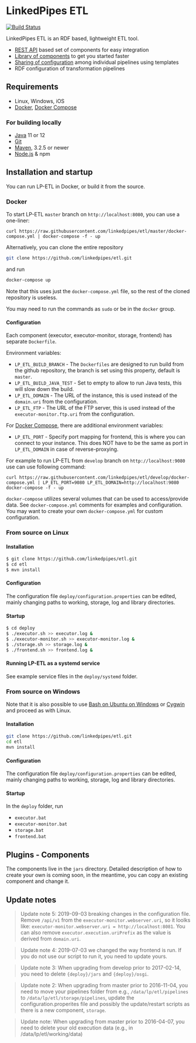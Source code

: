 # LinkedPipes ETL
[![Build Status](https://travis-ci.com/linkedpipes/etl.svg?branch=develop)](https://travis-ci.com/linkedpipes/etl)

LinkedPipes ETL is an RDF based, lightweight ETL tool.
- [REST API](https://github.com/linkedpipes/etl/wiki) based set of components for easy integration
- [Library of components](https://etl.linkedpipes.com/components) to get you started faster
- [Sharing of configuration](https://etl.linkedpipes.com/templates/) among individual pipelines using templates
- RDF configuration of transformation pipelines

## Requirements
- Linux, Windows, iOS
- [Docker], [Docker Compose]

### For building locally
- [Java] 11 or 12
- [Git]
- [Maven], 3.2.5 or newer
- [Node.js] & npm

## Installation and startup
You can run LP-ETL in Docker, or build it from the source.

### Docker
To start LP-ETL ```master``` branch on ```http://localhost:8080```, you can use a one-liner:
```
curl https://raw.githubusercontent.com/linkedpipes/etl/master/docker-compose.yml | docker-compose -f - up
```

Alternatively, you can clone the entire repository
```sh
git clone https://github.com/linkedpipes/etl.git
```
and run
```sh
docker-compose up
```
Note that this uses just the ```docker-compose.yml``` file, so the rest of the cloned repository is useless.

You may need to run the commands as ```sudo``` or be in the ```docker``` group.

#### Configuration
Each component (executor, executor-monitor, storage, frontend) has separate ```Dockerfile```.

Environment variables:
 * ```LP_ETL_BUILD_BRANCH``` - The ```Dockerfiles``` are designed to run build from the github repository, the branch is set using this property, default is ```master```.
 * ```LP_ETL_BUILD_JAVA_TEST``` - Set to empty to allow to run Java tests, this will slow down the build.
 * ```LP_ETL_DOMAIN``` - The URL of the instance, this is used instead of the ```domain.uri``` from the configuration.
 * ```LP_ETL_FTP``` - The URL of the FTP server, this is used instead of the ```executor-monitor.ftp.uri``` from the configuration. 
 
For [Docker Compose], there are additional environment variables:
 * ```LP_ETL_PORT``` - Specify port mapping for frontend, this is where you can connect to your instance.
This does NOT have to be the same as port in ```LP_ETL_DOMAIN``` in case of reverse-proxying.

For example to run LP-ETL from ```develop``` branch on ```http://localhost:9080``` use can use following command:
```
curl https://raw.githubusercontent.com/linkedpipes/etl/develop/docker-compose.yml | LP_ETL_PORT=9080 LP_ETL_DOMAIN=http://localhost:9080 docker-compose -f - up
```

```docker-compose``` utilizes several volumes that can be used to access/provide data.
See ```docker-compose.yml``` comments for examples and configuration.
You may want to create your own ```docker-compose.yml``` for custom configuration.

### From source on Linux

#### Installation

```sh
$ git clone https://github.com/linkedpipes/etl.git
$ cd etl
$ mvn install
```

#### Configuration
The configuration file ```deploy/configuration.properties``` can be edited, mainly changing paths to working, storage, log and library directories. 

#### Startup

```sh
$ cd deploy
$ ./executor.sh >> executor.log &
$ ./executor-monitor.sh >> executor-monitor.log &
$ ./storage.sh >> storage.log &
$ ./frontend.sh >> frontend.log &
```

#### Running LP-ETL as a systemd service
See example service files in the ```deploy/systemd``` folder.

### From source on Windows
Note that it is also possible to use [Bash on Ubuntu on Windows] or [Cygwin] and proceed as with Linux.

#### Installation
```sh
git clone https://github.com/linkedpipes/etl.git
cd etl
mvn install
```
#### Configuration
The configuration file ```deploy/configuration.properties``` can be edited, mainly changing paths to working, storage, log and library directories. 

#### Startup
In the ```deploy``` folder, run
 * ```executor.bat```
 * ```executor-monitor.bat```
 * ```storage.bat```
 * ```frontend.bat```

## Plugins - Components
The components live in the ```jars``` directory.
Detailed description of how to create your own is coming soon, in the meantime, you can copy an existing component and change it.
 
## Update notes
> Update note 5: 2019-09-03 breaking changes in the configuration file. Remove ```/api/v1``` from the ```executor-monitor.webserver.uri```, so it loolks like: ```executor-monitor.webserver.uri = http://localhost:8081```. You can also remove ```executor.execution.uriPrefix``` as the value is derived from ```domain.uri```.

> Update note 4: 2019-07-03 we changed the way frontend is run. If you do not use our script to run it, you need to update yours. 

> Update note 3: When upgrading from develop prior to 2017-02-14, you need to delete ```{deploy}/jars``` and ```{deploy}/osgi```. 

> Update note 2: When upgrading from master prior to 2016-11-04, you need to move your pipelines folder from e.g., ```/data/lp/etl/pipelines``` to ```/data/lp/etl/storage/pipelines```, update the configuration.properites file and possibly the update/restart scripts as there is a new component, ```storage```.

> Update note: When upgrading from master prior to 2016-04-07, you need to delete your old execution data (e.g., in /data/lp/etl/working/data)

[Java]: <http://www.oracle.com/technetwork/java/javase/downloads/index.html>
[Git]: <https://git-scm.com/>
[Maven]: <https://maven.apache.org/>
[Node.js]: <https://nodejs.org>
[Cygwin]: <https://www.cygwin.com/>
[Bash on Ubuntu on Windows]: <https://msdn.microsoft.com/en-us/commandline/wsl/about>
[Docker]: <https://www.docker.com/>
[Docker Compose]: <https://docs.docker.com/compose/>
